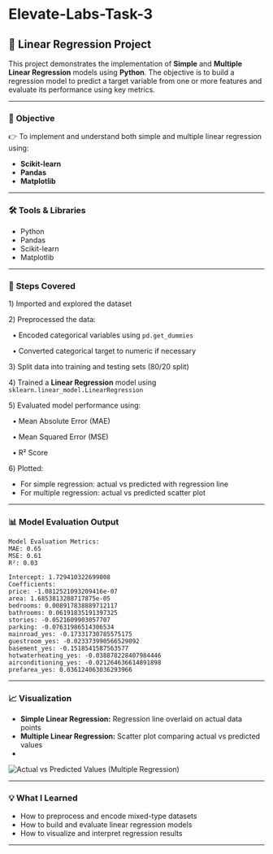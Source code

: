 # Elevate-Labs-Task-3
## 🚀 Linear Regression Project

This project demonstrates the implementation of **Simple** and **Multiple Linear Regression** models using **Python**. The objective is to build a regression model to predict a target variable from one or more features and evaluate its performance using key metrics.

---

### 📌 **Objective**

👉 To implement and understand both simple and multiple linear regression using:

* **Scikit-learn**
* **Pandas**
* **Matplotlib**

---

### 🛠 **Tools & Libraries**

* Python
* Pandas
* Scikit-learn
* Matplotlib

---

### 🔑 **Steps Covered**

1️) Imported and explored the dataset

2️) Preprocessed the data:

  • Encoded categorical variables using `pd.get_dummies`
  
  • Converted categorical target to numeric if necessary

3️) Split data into training and testing sets (80/20 split)

4️) Trained a **Linear Regression** model using `sklearn.linear_model.LinearRegression`

5️) Evaluated model performance using:

  • Mean Absolute Error (MAE)
  
  • Mean Squared Error (MSE)
  
  • R² Score

6️) Plotted:

* For simple regression: actual vs predicted with regression line
* For multiple regression: actual vs predicted scatter plot

---

### 📊 **Model Evaluation Output**

```
Model Evaluation Metrics:
MAE: 0.65
MSE: 0.61
R²: 0.03

Intercept: 1.729410322699008
Coefficients:
price: -1.0812521093209416e-07
area: 1.6853813288717875e-05
bedrooms: 0.008917838889712117
bathrooms: 0.06191835191397325
stories: -0.0521609903057707
parking: -0.07631986514306534
mainroad_yes: -0.17331730785575175
guestroom_yes: -0.023373990566529092
basement_yes: -0.1518541587563577
hotwaterheating_yes: -0.038878228407984446
airconditioning_yes: -0.021264636614891898
prefarea_yes: 0.036124063036293966 
```

---

### 📈 **Visualization**

* **Simple Linear Regression:** Regression line overlaid on actual data points
* **Multiple Linear Regression:** Scatter plot comparing actual vs predicted values
* 
![Actual vs Predicted Values (Multiple Regression)](https://github.com/user-attachments/assets/2bbdb944-6ed4-4687-94a3-af4c4401a825)


---

### 💡 **What I Learned**

* How to preprocess and encode mixed-type datasets
* How to build and evaluate linear regression models
* How to visualize and interpret regression results

---

